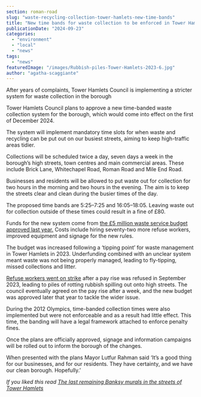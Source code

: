 ```yaml
---
section: roman-road
slug: "waste-recycling-collection-tower-hamlets-new-time-bands"
title: "New time bands for waste collection to be enforced in Tower Hamlets"
publicationDate: "2024-09-23"
categories: 
  - "environment"
  - "local"
  - "news"
tags: 
  - "news"
featuredImage: "/images/Rubbish-piles-Tower-Hamlets-2023-6.jpg"
author: "agatha-scaggiante"
---
```


After years of complaints, Tower Hamlets Council is implementing a stricter system for waste collection in the borough

Tower Hamlets Council plans to approve a new time-banded waste collection system for the borough, which would come into effect on the first of December 2024. 

The system will implement mandatory time slots for when waste and recycling can be put out on our busiest streets, aiming to keep high-traffic areas tidier.

Collections will be scheduled twice a day, seven days a week in the borough’s high streets, town centres and main commercial areas. These include Brick Lane, Whitechapel Road, Roman Road and Mile End Road.

Businesses and residents will be allowed to put waste out for collection for two hours in the morning and two hours in the evening. The aim is to keep the streets clear and clean during the busier times of the day. 

The proposed time bands are 5:25–7:25 and 16:05–18:05. Leaving waste out for collection outside of these times could result in a fine of £80. 

Funds for the new system come from [the £5 million waste service budget approved last year.](https://romanroadlondon.com/tower-hamlets-council-5-million-waste-collections/) Costs include hiring seventy-two more refuse workers, improved equipment and signage for the new rules. 

The budget was increased following a ‘tipping point’ for waste management in Tower Hamlets in 2023. Underfunding combined with an unclear system meant waste was not being properly managed, leading to fly-tipping, missed collections and litter. 

[Refuse workers went on strike](https://romanroadlondon.com/refuse-workers-street-cleaners-strike-pay-september-2023-tower-hamlets/) after a pay rise was refused in September 2023, leading to piles of rotting rubbish spilling out onto high streets. The council eventually agreed on the pay rise after a week, and the new budget was approved later that year to tackle the wider issue. 

During the 2012 Olympics, time-banded collection times were also implemented but were not enforceable and as a result had little effect. This time, the banding will have a legal framework attached to enforce penalty fines. 

Once the plans are officially approved, signage and information campaigns will be rolled out to inform the borough of the changes. 

When presented with the plans Mayor Lutfur Rahman said ‘It’s a good thing for our businesses, and for our residents. They have certainty, and we have our clean borough. Hopefully.’ 

_If you liked this read [The last remaining Banksy murals in the streets of Tower Hamlets](https://bethnalgreenlondon.co.uk/banksy-tower-hamlets-street-art-graffiti/)_
